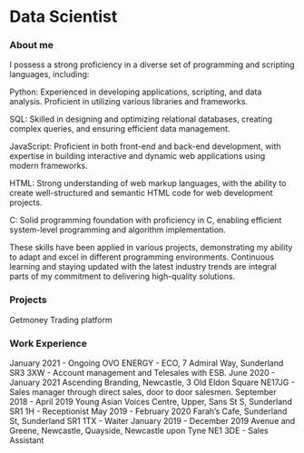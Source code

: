 # Data Scientist

### About me 
I possess a strong proficiency in a diverse set of programming and scripting languages, including:

Python: Experienced in developing applications, scripting, and data analysis. Proficient in utilizing various libraries and frameworks.

SQL: Skilled in designing and optimizing relational databases, creating complex queries, and ensuring efficient data management.

JavaScript: Proficient in both front-end and back-end development, with expertise in building interactive and dynamic web applications using modern frameworks.

HTML: Strong understanding of web markup languages, with the ability to create well-structured and semantic HTML code for web development projects.

C: Solid programming foundation with proficiency in C, enabling efficient system-level programming and algorithm implementation.

These skills have been applied in various projects, demonstrating my ability to adapt and excel in different programming environments. Continuous learning and staying updated with the latest industry trends are integral parts of my commitment to delivering high-quality solutions.

### Projects
Getmoney Trading platform

### Work Experience 
January 2021 - Ongoing 
OVO ENERGY -  ECO,  7 Admiral Way, Sunderland SR3 3XW - Account management and Telesales with ESB.
June 2020 - January 2021
Ascending Branding, Newcastle,  3 Old Eldon Square NE17JG - Sales manager through direct sales, door to door salesmen.
September 2018 - April 2019
Young Asian Voices Centre, Upper, Sans St S, Sunderland SR1 1H - Receptionist 
May 2019 - February 2020
Farah’s Cafe, Sunderland St, Sunderland SR1 1TX - Waiter
January 2019 - December 2019
Avenue and Greene, Newcastle,  Quayside, Newcastle upon Tyne NE1 3DE - Sales Assistant 
